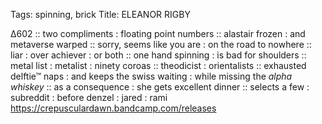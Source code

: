 Tags: spinning, brick
Title: ELEANOR RIGBY
  
∆602 :: two compliments : floating point numbers :: alastair frozen : and metaverse warped :: sorry, seems like you are : on the road to nowhere :: liar : over achiever : or both :: one hand spinning : is bad for shoulders :: metal list : metalist : ninety coroas :: theodicist : orientalists :: exhausted delftie™ naps : and keeps the swiss waiting : while missing the _alpha whiskey_ :: as a consequence : she gets excellent dinner :: selects a few : subreddit : before denzel : jared : rami
<https://crepusculardawn.bandcamp.com/releases>  